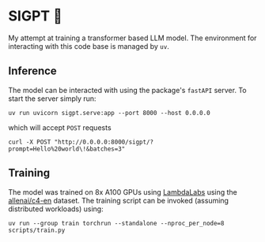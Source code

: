 # SIGPT 🤖

My attempt at training a transformer based LLM model. The environment for interacting
with this code base is managed by `uv`.

## Inference

The model can be interacted with using the package's `fastAPI` server. To start the server simply run:


```prompt
uv run uvicorn sigpt.serve:app --port 8000 --host 0.0.0.0
```

which will accept `POST` requests

```prompt
curl -X POST "http://0.0.0.0:8000/sigpt/?prompt=Hello%20world\!&batches=3"
```


## Training

The model was trained on 8x A100 GPUs using
[LambdaLabs](https://lambdalabs.com) using the
[allenai/c4-en](https://huggingface.co/datasets/allenai/c4) dataset. The
training script can be invoked (assuming distributed workloads) using:

```prompt
uv run --group train torchrun --standalone --nproc_per_node=8 scripts/train.py
```
